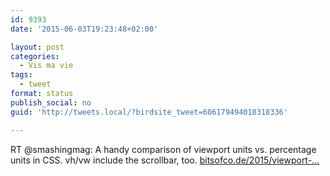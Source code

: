 ```yaml
---
id: 9393
date: '2015-06-03T19:23:48+02:00'

layout: post
categories:
  - Vis ma vie
tags:
  - tweet
format: status
publish_social: no
guid: 'http://tweets.local/?birdsite_tweet=606179494018318336'

---
```


RT @smashingmag: A handy comparison of viewport units vs. percentage units in CSS. vh/vw include the scrollbar, too. [bitsofco.de/2015/viewport-…](http://bitsofco.de/2015/viewport-vs-percentage-units/)